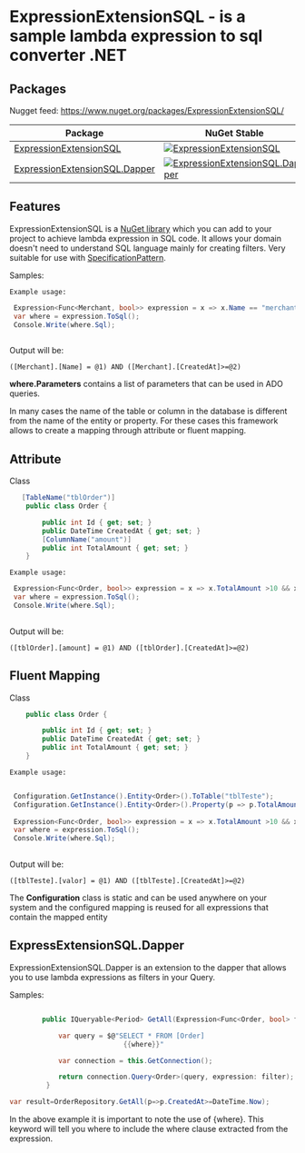 ExpressionExtensionSQL - is a sample lambda expression to sql converter .NET
========================================

Packages
--------

Nugget feed: https://www.nuget.org/packages/ExpressionExtensionSQL/

| Package | NuGet Stable | NuGet Pre-release | Downloads |
| ------- | ------------ | ----------------- | --------- | 
| [ExpressionExtensionSQL](https://www.nuget.org/packages/ExpressionExtensionSQL/) | [![ExpressionExtensionSQL](https://img.shields.io/nuget/v/ExpressionExtensionSQL.svg)](https://www.nuget.org/packages/ExpressionExtensionSQL/) | [![ExpressionExtensionSQL](https://img.shields.io/nuget/vpre/ExpressionExtensionSQL.svg)](https://www.nuget.org/packages/ExpressionExtensionSQL/) | [![ExpressionExtensionSQL](https://img.shields.io/nuget/dt/ExpressionExtensionSQL.svg)](https://www.nuget.org/packages/ExpressionExtensionSQL/) |
| [ExpressionExtensionSQL.Dapper](https://www.nuget.org/packages/ExpressionExtensionSQL.Dapper/) | [![ExpressionExtensionSQL.Dapper](https://img.shields.io/nuget/v/ExpressionExtensionSQL.Dapper.svg)](https://www.nuget.org/packages/ExpressionExtensionSQL.Dapper/) | [![ExpressionExtensionSQL.Dapper](https://img.shields.io/nuget/vpre/ExpressionExtensionSQL.Dapper.svg)](https://www.nuget.org/packages/ExpressionExtensionSQL.Dapper/) | [![ExpressionExtensionSQL.Dapper](https://img.shields.io/nuget/dt/ExpressionExtensionSQL.Dapper.svg)](https://www.nuget.org/packages/ExpressionExtensionSQL.Dapper/) |

Features
--------
ExpressionExtensionSQL is a [NuGet library](https://www.nuget.org/packages/ExpressionExtensionSQL) which you can add to your project to achieve lambda expression in SQL code. It allows your domain doesn't need to understand  SQL language mainly for creating filters. Very suitable for use with [SpecificationPattern](https://en.wikipedia.org/wiki/Specification_pattern).

Samples:

```
Example usage:
```
```csharp
 Expression<Func<Merchant, bool>> expression = x => x.Name == "merchant1" && x.CreatedAt>=DateTime.Now;
 var where = expression.ToSql();
 Console.Write(where.Sql);
 
```
Output will be:
```
([Merchant].[Name] = @1) AND ([Merchant].[CreatedAt]>=@2)
```

**where.Parameters** contains a list of parameters that can be used in ADO queries.

In many cases the name of the table or column in the database is different from the name of the entity or property. For these cases this framework allows to create a mapping through attribute or fluent mapping.

## Attribute 

Class

```csharp
   [TableName("tblOrder")]
    public class Order {

        public int Id { get; set; }
        public DateTime CreatedAt { get; set; }
        [ColumnName("amount")]
        public int TotalAmount { get; set; }
    }
```
```
Example usage:
```
```csharp
 Expression<Func<Order, bool>> expression = x => x.TotalAmount >10 && x.CreatedAt>=DateTime.Now;
 var where = expression.ToSql();
 Console.Write(where.Sql);
 
```
Output will be:
```
([tblOrder].[amount] = @1) AND ([tblOrder].[CreatedAt]>=@2)
```

## Fluent Mapping
Class

```csharp
    public class Order {

        public int Id { get; set; }
        public DateTime CreatedAt { get; set; }
        public int TotalAmount { get; set; }
    }
```
```
Example usage:
```
```csharp

 Configuration.GetInstance().Entity<Order>().ToTable("tblTeste");
 Configuration.GetInstance().Entity<Order>().Property(p => p.TotalAmount).ToColumn("valor");
 
 Expression<Func<Order, bool>> expression = x => x.TotalAmount >10 && x.CreatedAt>=DateTime.Now;
 var where = expression.ToSql();
 Console.Write(where.Sql);
 
```
Output will be:
```
([tblTeste].[valor] = @1) AND ([tblTeste].[CreatedAt]>=@2)
```

The **Configuration** class is static and can be used anywhere on your system and the configured mapping is reused for all expressions that contain the mapped entity

ExpressExtensionSQL.Dapper
--------
ExpressionExtensionSQL.Dapper is an extension to the dapper that allows you to use lambda expressions as filters in your Query.

Samples:
```csharp

        public IQueryable<Period> GetAll(Expression<Func<Order, bool> filter) {

            var query = $@"SELECT * FROM [Order]
                            {{where}}"

            var connection = this.GetConnection();

            return connection.Query<Order>(query, expression: filter);
         }
```
```csharp
var result=OrderRepository.GetAll(p=>p.CreatedAt>=DateTime.Now);
```
In the above example it is important to note the use of {where}. This keyword will tell you where to include the where clause extracted from the expression.
